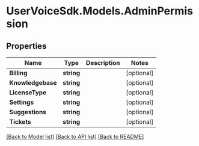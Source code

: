 # UserVoiceSdk.Models.AdminPermission
## Properties

Name | Type | Description | Notes
------------ | ------------- | ------------- | -------------
**Billing** | **string** |  | [optional] 
**Knowledgebase** | **string** |  | [optional] 
**LicenseType** | **string** |  | [optional] 
**Settings** | **string** |  | [optional] 
**Suggestions** | **string** |  | [optional] 
**Tickets** | **string** |  | [optional] 

[[Back to Model list]](../README.md#documentation-for-models) [[Back to API list]](../README.md#documentation-for-api-endpoints) [[Back to README]](../README.md)

